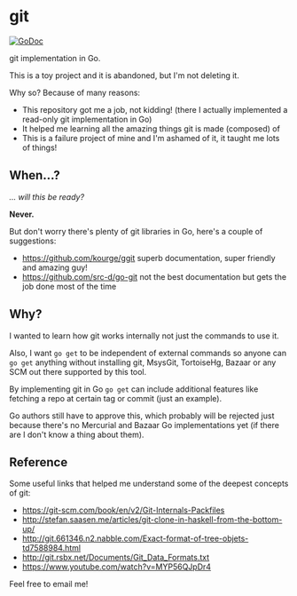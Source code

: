 # git

[![GoDoc](https://godoc.org/github.com/toqueteos/git?status.svg)](http://godoc.org/github.com/toqueteos/git)

git implementation in Go.

This is a toy project and it is abandoned, but I'm not deleting it.

Why so? Because of many reasons:

- This repository got me a job, not kidding! (there I actually implemented a read-only git implementation in Go)
- It helped me learning all the amazing things git is made (composed) of
- This is a failure project of mine and I'm ashamed of it, it taught me lots of things!

## When...?

*... will this be ready?*

**Never.**

But don't worry there's plenty of git libraries in Go, here's a couple of suggestions:

- https://github.com/kourge/ggit superb documentation, super friendly and amazing guy!
- https://github.com/src-d/go-git not the best documentation but gets the job done most of the time

## Why?

I wanted to learn how git works internally not just the commands to use it.

Also, I want `go get` to be independent of external commands so anyone can `go get` anything without installing git, MsysGit, TortoiseHg, Bazaar or any SCM out there supported by this tool.

By implementing git in Go `go get` can include additional features like fetching a repo at certain tag or commit (just an example).

Go authors still have to approve this, which probably will be rejected just because there's no Mercurial and Bazaar Go implementations yet (if there are I don't know a thing about them).

## Reference

Some useful links that helped me understand some of the deepest concepts of git:

- https://git-scm.com/book/en/v2/Git-Internals-Packfiles
- http://stefan.saasen.me/articles/git-clone-in-haskell-from-the-bottom-up/
- http://git.661346.n2.nabble.com/Exact-format-of-tree-objets-td7588984.html
- http://git.rsbx.net/Documents/Git_Data_Formats.txt
- https://www.youtube.com/watch?v=MYP56QJpDr4

Feel free to email me!
